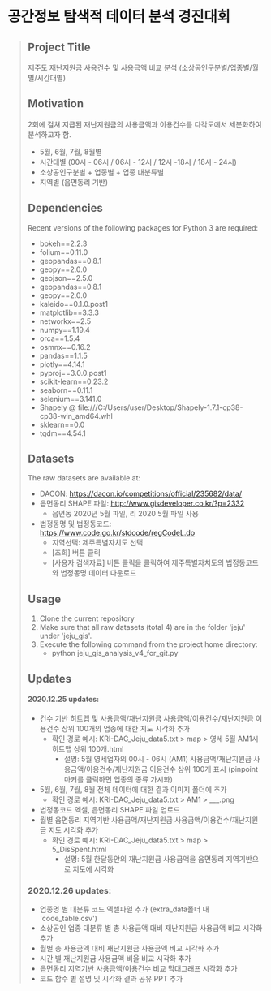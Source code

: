 # 공간정보 탐색적 데이터 분석 경진대회
> ## Project Title  
>
> 제주도 재난지원금 사용건수 및 사용금액 비교 분석 (소상공인구분별/업종별/월별/시간대별)
>
> ## Motivation 
>
> 2회에 걸쳐 지급된 재난지원금의 사용금액과 이용건수를 다각도에서 세분화하여 분석하고자 함.
>
> - 5월, 6월, 7월, 8월별 
> - 시간대별 (00시 - 06시 / 06시 - 12시 / 12시 -18시 / 18시 - 24시)
> - 소상공인구분별 + 업종별 + 업종 대분류별
> - 지역별 (읍면동리 기반)
>
> ## Dependencies
>
> Recent versions of the following packages for Python 3 are required: 
>
> - bokeh==2.2.3
> - folium==0.11.0
> - geopandas==0.8.1
> - geopy==2.0.0
> - geojson==2.5.0
> - geopandas==0.8.1
> - geopy==2.0.0
> - kaleido==0.1.0.post1
> - matplotlib==3.3.3
> - networkx==2.5
> - numpy==1.19.4
> - orca==1.5.4
> - osmnx==0.16.2
> - pandas==1.1.5
> - plotly==4.14.1
> - pyproj==3.0.0.post1
> - scikit-learn==0.23.2
> - seaborn==0.11.1
> - selenium==3.141.0
> - Shapely @ file:///C:/Users/user/Desktop/Shapely-1.7.1-cp38-cp38-win_amd64.whl
> - sklearn==0.0
> - tqdm==4.54.1
>
> ## Datasets
>
> The raw datasets are available at: 
>
> - DACON: https://dacon.io/competitions/official/235682/data/
> - 읍면동리 SHAPE 파일: http://www.gisdeveloper.co.kr/?p=2332
>   - 읍면동 2020년 5월 파일, 리 2020 5월 파일 사용
> - 법정동명 및 법정동코드: https://www.code.go.kr/stdcode/regCodeL.do
>   - 지역선택: 제주특별자치도 선택
>   - [조회] 버튼 클릭
>   - [사용자 검색자료] 버튼 클릭을 클릭하여 제주특별자치도의 법정동코드와 법정동명 데이터 다운로드
>
> ## Usage
>
> 1. Clone the  current repository 
> 2. Make sure that all raw datasets (total 4) are in the folder 'jeju' under 'jeju_gis'.
> 3. Execute the following command from the project home directory: 
>    - python jeju_gis_analysis_v4_for_git.py
>
> ## Updates
>
> #### 2020.12.25 updates:
>
> - 건수 기반 히트맵 및 사용금액/재난지원금 사용금액/이용건수/재난지원금 이용건수 상위 100개의 업종에 대한 지도 시각화 추가 
>   - 확인 경로 예시: KRI-DAC_Jeju_data5.txt > map > 영세 5월 AM1시 히트맵 상위 100개.html
>     - 설명: 5월 영세업자의 00시 - 06시 (AM1) 사용금액/재난지원금 사용금액/이용건수/재난지원금 이용건수 상위 100개 표시 (pinpoint 마커를 클릭하면 업종의 종류 가시화)
> - 5월, 6월, 7월, 8월 전체 데이터에 대한 결과 이미지 폴더에 추가 
>   - 확인 경로 예시: KRI-DAC_Jeju_data5.txt > AM1 > ___.png 
> - 법정동코드 엑셀, 읍면동리 SHAPE 파일 업로드
> - 월별 읍면동리 지역기반 사용금액/재난지원금 사용금액/이용건수/재난지원금 지도 시각화 추가
>   - 확인 경로 예시: KRI-DAC_Jeju_data5.txt > map > 5_DisSpent.html
>     - 설명: 5월 한달동안의 재난지원금 사용금액을 읍면동리 지역기반으로 지도에 시각화
>
> ### 2020.12.26 updates:
>
> - 업종명 별 대분류 코드 엑셀파일 추가 (extra_data폴더 내 'code_table.csv')
> - 소상공인 업종 대분류 별 총 사용금액 대비 재난지원금 사용금액 비교 시각화 추가
> - 월별 총 사용금액 대비 재난지원금 사용금액 비교 시각화 추가
> - 시간 별 재난지원금 사용금액 비율 비교 시각화 추가 
> - 읍면동리 지역기반 사용금액/이용건수 비교 막대그래프 시각화 추가 
> - 코드 함수 별 설명 및 시각화 결과 공유 PPT 추가






